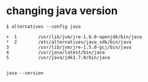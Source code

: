 # changing java version

	$ alternatives --config java

	+  1        /usr/lib/jvm/jre-1.6.0-openjdk/bin/java
	*  2        /etc/alternatives/java_sdk/bin/java
	3           /usr/lib/jvm/jre-1.5.0-gcj/bin/java
	4           /usr/java/latest/bin/java
	5           /usr/java/jdk1.7.0/bin/java


	java --version
